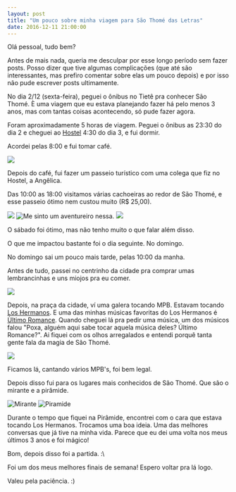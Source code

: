```yaml
---
layout: post
title: "Um pouco sobre minha viagem para São Thomé das Letras"
date: 2016-12-11 21:00:00
---
```


Olá pessoal, tudo bem?

Antes de mais nada, queria me desculpar por esse longo período sem fazer posts.
Posso dizer que tive algumas complicações (que até são interessantes, mas prefiro comentar sobre elas um pouco depois) e por isso não pude escrever posts ultimamente.

No dia 2/12 (sexta-feira), peguei o ônibus no Tietê pra conhecer São Thomé. È uma viagem que eu estava planejando fazer há pelo menos 3 anos, mas com tantas coisas acontecendo, só pude fazer agora.

Foram aproximadamente 5 horas de viagem. Peguei o ônibus as 23:30 do dia 2 e cheguei ao [Hostel](http://www.sumehostel.com/) 4:30 do dia 3, e fui dormir.

Acordei pelas 8:00 e fui tomar café.

<img src="https://scontent.fcgh16-1.fna.fbcdn.net/v/t31.0-8/15370092_992300364235557_5995987184124449246_o.jpg?oh=f0781a56c1b60208f7d41e530c9f2578&oe=58BE3972" style="center">

Depois do café, fui fazer um passeio turístico com uma colega que fiz no Hostel, a Angêlica.

Das 10:00 as 18:00 visitamos várias cachoeiras ao redor de São Thomé, e esse passeio ótimo nem custou muito (R$ 25,00).

<img src="https://scontent.fcgh16-1.fna.fbcdn.net/v/t31.0-8/15325242_992301794235414_6003622622312025542_o.jpg?oh=3b40f712525481f6f347585001b0b395&oe=58BC9CDD" style="center">

<img src="https://scontent.fcgh16-1.fna.fbcdn.net/v/t31.0-8/15392777_992302964235297_4137477994012670155_o.jpg?oh=cae143f4576c9a807b8a42247ab4038d&oe=58EAD7EC" alt="Me sinto um aventureiro nessa." style="center">

<img src="https://scontent.fcgh16-1.fna.fbcdn.net/v/t31.0-8/q82/s960x960/15393017_992304704235123_5557394531836096559_o.jpg?oh=5f7e2bdd20a098532178a63c393d3875&oe=58B0EC9A" style="center">

O sábado foi ótimo, mas não tenho muito o que falar além disso.

O que me impactou bastante foi o dia seguinte. No domingo.

No domingo sai um pouco mais tarde, pelas 10:00 da manha.

Antes de tudo, passei no centrinho da cidade pra comprar umas lembrancinhas e uns miojos pra eu comer.

<img src="https://scontent.fcgh16-1.fna.fbcdn.net/v/t31.0-8/15304465_992306367568290_2837718323476448959_o.jpg?oh=dc49bd830785a9bb980060c34304662a&oe=58F9FB92" style="center">

Depois, na praça da cidade, ví uma galera tocando MPB. Estavam tocando [Los Hermanos](https://www.youtube.com/watch?v=fHpv1HzCLUo). E uma das minhas músicas favoritas do Los Hermanos é [Ùltimo Romance](https://www.youtube.com/watch?v=6w3uAKabfFg).
Quando cheguei lá pra pedir uma música, um dos músicos falou "Poxa, alguém aqui sabe tocar aquela música deles? Último Romance?". Ai fiquei com os olhos arregalados e entendi porquê tanta gente fala da magia de São Thomé.

<img src="https://scontent.fcgh16-1.fna.fbcdn.net/v/t31.0-8/15419704_992308394234754_5869286627877538814_o.jpg?oh=f8e03dab551c20d8419fe8475b38ea60&oe=58F36C40" style="center">

Ficamos lá, cantando vários MPB's, foi bem legal.

Depois disso fui para os lugares mais conhecidos de São Thomé. Que são o mirante e a pirâmide.

<img src="https://scontent.fcgh16-1.fna.fbcdn.net/v/t31.0-8/15384364_992311417567785_5646667772502714591_o.jpg?oh=f9821f8bff447a3e7745e4ceb2d2e717&oe=58EDB071" alt="Mirante" style="center">

<img src="https://scontent.fcgh16-1.fna.fbcdn.net/v/t31.0-8/15392948_992312167567710_3160755861122413788_o.jpg?oh=39f9d5be0b69a0d0f8ba95f94e738f29&oe=58BBFB9C" alt="Piramide" style="center">

Durante o tempo que fiquei na Pirâmide, encontrei com o cara que estava tocando Los Hermanos. Trocamos uma boa ideia. Uma das melhores conversas que já tive na minha vida. Parece que eu dei uma volta nos meus últimos 3 anos e foi mágico!

Bom, depois disso foi a partida. :\

Foi um dos meus melhores finais de semana! Espero voltar pra lá logo.

Valeu pela paciência. :)
